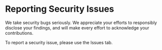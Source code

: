 # Reporting Security Issues
We take security bugs seriously. We appreciate your efforts to responsibly disclose your findings, and will make every effort to acknowledge your contributions.

To report a security issue, please use the Issues tab.